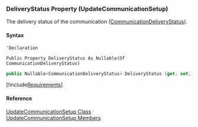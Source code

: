 ﻿### DeliveryStatus Property (UpdateCommunicationSetup)

The delivery status of the communication ([CommunicationDeliveryStatus](FChoice.Toolkits.Clarify~FChoice.Toolkits.Clarify.CommunicationDeliveryStatus.md)).

#### Syntax

```vbnet
'Declaration

Public Property DeliveryStatus As Nullable(Of CommunicationDeliveryStatus)
```

```csharp
public Nullable<CommunicationDeliveryStatus> DeliveryStatus {get; set;}
```

[!include[Requirements](../partials/requirements.md)]

#### Reference

[UpdateCommunicationSetup Class](FChoice.Toolkits.Clarify~FChoice.Toolkits.Clarify.Interfaces.UpdateCommunicationSetup.md)  
[UpdateCommunicationSetup Members](FChoice.Toolkits.Clarify~FChoice.Toolkits.Clarify.Interfaces.UpdateCommunicationSetup_members.md)